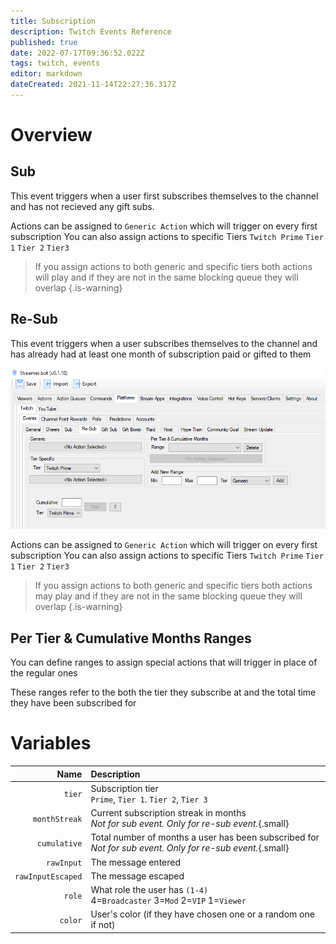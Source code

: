 ```yaml
---
title: Subscription
description: Twitch Events Reference
published: true
date: 2022-07-17T09:36:52.022Z
tags: twitch, events
editor: markdown
dateCreated: 2021-11-14T22:27:36.317Z
---
```


# Overview

## Sub
This event triggers when a user first subscribes themselves to the channel and has not recieved any gift subs.

Actions can be assigned to `Generic Action` which will trigger on every first subscription 
You can also assign actions to specific Tiers `Twitch Prime` `Tier 1` `Tier 2` `Tier3`

> If you assign actions to both generic and specific tiers both actions will play and if they are not in the same blocking queue they will overlap
{.is-warning}

## Re-Sub
This event triggers when a user subscribes themselves to the channel and has already had at least one month of subscription paid or gifted to them


![re-sub.png](/re-sub.png)

Actions can be assigned to `Generic Action` which will trigger on every first subscription 
You can also assign actions to specific Tiers `Twitch Prime` `Tier 1` `Tier 2` `Tier3`

> If you assign actions to both generic and specific tiers both actions may play and if they are not in the same blocking queue they will overlap
{.is-warning}

## Per Tier & Cumulative Months Ranges

You can define ranges to assign special actions that will trigger in place of the regular ones 

These ranges refer to the both the tier they subscribe at and the total time they have been subscribed for

# Variables

| Name | Description |
|-----:|:------------|
`tier` | Subscription tier <br> `Prime`, `Tier 1`. `Tier 2`, `Tier 3`
`monthStreak` | Current subscription streak in months <br> *Not for sub event. Only for re-sub event.*{.small}
`cumulative` | Total number of months a user has been subscribed for <br> *Not for sub event. Only for re-sub event.*{.small}
`rawInput` | The message entered
`rawInputEscaped` | The message escaped
`role` | What role the user has `(1-4)` <br> 4=`Broadcaster` 3=`Mod` 2=`VIP` 1=`Viewer`
`color` | User's color (if they have chosen one or a random one if not)